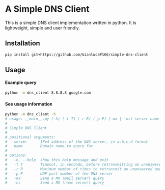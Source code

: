 # A Simple DNS Client

This is a simple DNS client implementation written in python. It is lightweight, simple and user friendly.

## Installation

```bash
pip install git+https://github.com/GianlucaP106/simple-dns-client
```

## Usage

#### Example query

```bash
python -m dns_client 8.8.8.8 google.com
```

#### See usage information

```bash
python -m dns_client -h
# usage: __main__.py [-h] [-t T] [-r R] [-p P] [-mx | -ns] server name
#
# Simple DNS Client
#
# positional arguments:
#   server      IPv4 address of the DNS server, in a.b.c.d format
#   name        Domain name to query for
#
# options:
#   -h, --help  show this help message and exit
#   -t T        Timeout, in seconds, before retransmitting an unanswered query
#   -r R        Maximum number of times to retransmit an unanswered query before giving up
#   -p P        UDP port number of the DNS server
#   -mx         Send a MX (mail server) query
#   -ns         Send a NS (name server) query
```
